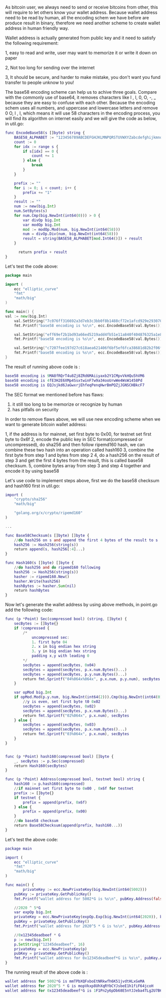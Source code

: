 As bitcoin user, we always need to send or receive bitcoins from other, this will require to let others know your wallet address. Because wallet address need to be read by human, all the encoding schem
we have before are produce result in binary, therefore we need another scheme to create wallet address in human friendly way.

Wallet address is actually generated from public key and it need to satisfy the following requirement:

1, easy to read and write, user may want to memorize it or write it down on paper

2, Not too long for sending over the internet

3, It should be secure, and harder to make mistake, you don't want you fund transfer to people unknow to you!

The base58 encoding scheme can help us to achive three goals. Compare with the commonly use of base64, it removes characters like l , I, 0, O, -, _ because they are easy to confuse with each other.
Because the encoding schem uses all numbers, and uppercase and lowercase letters and remove 0 O, l , I, which means it will use 58 characters in the encoding process, you will find its algorithm on
internet easily and we will give the code as below, in util.go:
```g
func EncodeBase58(s []byte) string {
	BASE58_ALPHABET := "123456789ABCDEFGHJKLMNPQRSTUVWXYZabcdefghijkmnopqrstuvwxyz"
	count := 0
	for idx := range s {
		if s[idx] == 0 {
			count += 1
		} else {
			break
		}
	}

	prefix := ""
	for i := 0; i < count; i++ {
		prefix += "1"
	}
	result := ""
	num := new(big.Int)
	num.SetBytes(s)
	for num.Cmp(big.NewInt(int64(0))) > 0 {
		var divOp big.Int
		var modOp big.Int
		mod := modOp.Mod(num, big.NewInt(int64(58)))
		num = divOp.Div(num, big.NewInt(int64(58)))
		result = string(BASE58_ALPHABET[mod.Int64()]) + result
	}

      return prefix + result
}
```
Let's test the code above:
```go
package main

import (
	ecc "elliptic_curve"
	"fmt"
	"math/big"
)

func main() {
val := new(big.Int)
	val.SetString("7c076ff316692a3d7eb3c3bb0f8b1488cf72e1afcd929e29307032997a838a3d", 16)
	fmt.Printf("base58 encoding is %s\n", ecc.EncodeBase58(val.Bytes()))

	val.SetString("eff69ef2b1bd93a66ed5219add4fb51e11a840f404876325a1e8ffe0529a2c", 16)
	fmt.Printf("base58 encoding is %s\n", ecc.EncodeBase58(val.Bytes()))

	val.SetString("c7207fee197d27c618aea621406f6bf5ef6fca38681d82b2f06fddbdce6feab6", 16)
	fmt.Printf("base58 encoding is %s\n", ecc.EncodeBase58(val.Bytes()))
}
```
The result of running above code is :
```g
base58 encoding is 9MA8fRQrT4u8Zj8ZRd6MAiiyaxb2Y1CMpvVkHQu5hVM6
base58 encoding is 4fE3H2E6XMp4SsxtwinF7w9a34ooUrwWe4WsW1458Pd
base58 encoding is EQJsjkd6JaGwxrjEhfeqPenqHwrBmPQZjJGNSCHBkcF7
```

The SEC format we mentioned before has flaws:
1. it still too long to be memorize or recognize by human
2. has pitfalls on security

In order to remove flaws above, we will use new encoding scheme when we want to generate bitcoin wallet address:

1, if the address is for mainnet, set first byte to 0x00, for testnet set first byte to 0x6f
2, encode the public key in SEC format(compressed or uncompressed), do sha256 and then follow ripemd160 hash, we can combine these two hash
into an operation called hash160
3, combine the first byte from step 1 and bytes from step 2
4, do a hash256 on the result of step 3 and get the first 4 bytes from the result, this is called base58 checksum.
5, combine bytes array from step 3 and step 4 together and encode it by using base58

Let's use code to implement steps above, first we do the base58 checksum and hash160 first in util.go:
```g
import (
	"crypto/sha256"
	"math/big"

	"golang.org/x/crypto/ripemd160"
)

...

func Base58Checksum(s []byte) []byte {
	//do hash256 on s and append the first 4 bytes of the result to s
	hash256 := Hash256(string(s))
	return append(s, hash256[:4]...)
}

func Hash160(s []byte) []byte {
	//do hash256 and do ripemd160 following
	hash256 := Hash256(string(s))
	hasher := ripemd160.New()
	hasher.Write(hash256)
	hashBytes := hasher.Sum(nil)
	return hashBytes
}
```

Now let's generate the wallet address by using above methods, in point.go add the following code:
```g
func (p *Point) Sec(compressed bool) (string, []byte) {
	secBytes := []byte{}
	if !compressed {
		/*
			uncompressed sec:
			1. first byte 04
			2. x in big endian hex string
			3. y in big endian hex string
			padding x,y with leading 0
		*/
		secBytes = append(secBytes, 0x04)
		secBytes = append(secBytes, p.x.num.Bytes()...)
		secBytes = append(secBytes, p.y.num.Bytes()...)
		return fmt.Sprintf("04%064x%064x", p.x.num, p.y.num), secBytes
	}

	var opMod big.Int
	if opMod.Mod(p.y.num, big.NewInt(int64(2))).Cmp(big.NewInt(int64(0))) == 0 {
		//y is even, set first byte t0 0x02
		secBytes = append(secBytes, 0x02)
		secBytes = append(secBytes, p.x.num.Bytes()...)
		return fmt.Sprintf("02%064x", p.x.num), secBytes
	} else {
		secBytes = append(secBytes, 0x03)
		secBytes = append(secBytes, p.x.num.Bytes()...)
		return fmt.Sprintf("03%064x", p.x.num), secBytes
	}
}


func (p *Point) hash160(compressed bool) []byte {
	_, secBytes := p.Sec(compressed)
	return Hash160(secBytes)
}

func (p *Point) Address(compressed bool, testnet bool) string {
	hash160 := p.hash160(compressed)
	//if mainnet set first byte to 0x00 , 0x6f for testnet
	prefix := []byte{}
	if testnet {
		prefix = append(prefix, 0x6f)
	} else {
		prefix = append(prefix, 0x00)
	}
	//do base58 checksum
	return Base58Checksum(append(prefix, hash160...))
}
```

Let's test the above code:
```g
package main

import (
	ecc "elliptic_curve"
	"fmt"
	"math/big"
)

func main() {
        privateKey := ecc.NewPrivateKey(big.NewInt(int64(5002)))
	pubKey := privateKey.GetPublicKey()
	fmt.Printf("wallet address for 5002*G is %s\n", pubKey.Address(false, true))

	//2020 ^ 5*G
	var expOp big.Int
	privateKey = ecc.NewPrivateKey(expOp.Exp(big.NewInt(int64(2020)), big.NewInt(int64(5)), nil))
	pubKey = privateKey.GetPublicKey()
	fmt.Printf("wallet address for 2020^5 * G is %s\n", pubKey.Address(true, true))

	//0x12345deadbeef * G
	p := new(big.Int)
	p.SetString("12345deadbeef", 16)
	privateKey = ecc.NewPrivateKey(p)
	pubKey = privateKey.GetPublicKey()
	fmt.Printf("wallet address for 0x12345deadbeef*G is %s\n", pubKey.Address(true, false))
}

```

The running result of the above code is :
```g
wallet address for 5002*G is mmTPbXQFxboEtNRkwfh6K51jvdtHLxGeMA
wallet address for 2020^5 * G is mopVkxp8UhXqRYbCYJsbeE1h1fiF64jcoH
wallet address for 0x12345deadbeef*G is 1F1Pn2y6pDb68E5nYJJeba4TLg2U7B6KF1
```


